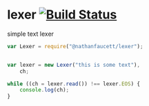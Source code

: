 lexer [![Build Status](https://travis-ci.org/nathanfaucett/js-lexer.svg?branch=master)](https://travis-ci.org/nathanfaucett/js-lexer)
======
simple text lexer


```javascript
var Lexer = require("@nathanfaucett/lexer");


var lexer = new Lexer("this is some text"),
    ch;

while ((ch = lexer.read()) !== lexer.EOS) {
    console.log(ch);
}
```
